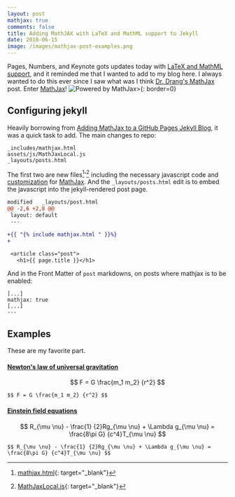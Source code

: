 ```yaml
---
layout: post
mathjax: true
comments: false
title: Adding MathJAX with LaTeX and MathML support to Jekyll
date: 2018-06-15
image: /images/mathjax-post-examples.png
---
```


Pages, Numbers, and Keynote gots updates today with [LaTeX and MathML support](https://support.apple.com/en-us/HT202501), and it reminded me that I wanted to add to my blog here. I always wanted to do this ever since I saw what was I think [Dr. Drang's MathJax](http://www.leancrew.com/all-this/2009/12/mathjax-equations-on-the-web/) post. Enter [MathJax](https://www.mathjax.org)!
![Powered by MathJax>](https://www.mathjax.org/badge/mj_logo.png "Powered by MathJax"){: border=0}

## Configuring jekyll

Heavily borrowing from
[Adding MathJax to a GitHub Pages Jekyll Blog](http://sgeos.github.io/github/jekyll/2016/08/21/adding_mathjax_to_a_jekyll_github_pages_blog.html), it was a quick task to add. The main changes to repo:

```
_includes/mathjax.html
assets/js/MathJaxLocal.js
_layouts/posts.html
```

The first two are new files[^1]'[^2] including the necessary javascript code and [customization](http://docs.mathjax.org/en/latest/configuration.html#using-a-local-configuration-file-with-a-cdn) for [MathJax](https://www.mathjax.org).  And the `_layouts/posts.html` edit is to embed the javascript into the jekyll-rendered post page.


```diff
modified   _layouts/post.html
@@ -2,6 +2,8 @@
 layout: default
 ---

+{{ "{% include mathjax.html " }}%}
+

 <article class="post">
   <h1>{{ page.title }}</h1>
```

And in the Front Matter of `post` markdowns, on posts where mathjax is to be enabled:

```
[...]
mathjax: true
[...]
---
```







## Examples

These are my favorite part.


#### [Newton's law of universal gravitation](https://en.wikipedia.org/wiki/Newton's_law_of_universal_gravitation)


$$ F = G \frac{m_1 m_2} {r^2} $$

```
$$ F = G \frac{m_1 m_2} {r^2} $$
```

#### [Einstein field equations](https://en.wikipedia.org/wiki/Einstein_field_equations)

$$ R_{\mu \nu} - \frac{1} {2}Rg_{\mu \nu} + \Lambda g_{\mu \nu} = \frac{8\pi G} {c^4}T_{\mu \nu} $$

```
$$ R_{\mu \nu} - \frac{1} {2}Rg_{\mu \nu} + \Lambda g_{\mu \nu} = \frac{8\pi G} {c^4}T_{\mu \nu} $$
```

[^1]: [mathjax.html](https://github.com/idcrook/idcrook.github.io/blob/master/_includes/mathjax.html){: target="_blank"}
[^2]: [MathJaxLocal.js](https://github.com/idcrook/idcrook.github.io/blob/master/assets/js/MathJaxLocal.js){: target="_blank"}
